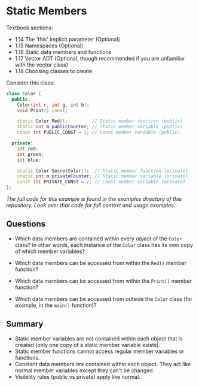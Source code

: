 # Static Members

Textbook sections:

- 1.14 The 'this' implicit parameter (Optional)
- 1.15 Namespaces (Optional)
- 1.16 Static data members and functions
- 1.17 Vector ADT (Optional, though recommended if you are unfamiliar with the vector class)
- 1.18 Choosing classes to create

Consider this class:

```cpp
class Color {
  public:
    Color(int r, int g, int b);
    void Print() const;

    static Color Red();         // Static member function (public)
    static int m_publicCounter; // Static member variable (public)
    const int PUBLIC_CONST = 1; // Const member variable (public)

  private:
    int red;
    int green;
    int blue;

    static Color SecretColor();  // Static member function (private)
    static int m_privateCounter; // Static member variable (private)
    const int PRIVATE_CONST = 2; // Const member variable (private)
};
```

_The full code for this example is found in the examples directory of this repository. Look over that code for full context and usage examples._

## Questions

- Which data members are contained within every _object_ of the `Color` class? In other words, each instance of the `Color` class has its own copy of which member variables?

- Which data members can be accessed from within the `Red()` member function?

- Which data members can be accessed from within the `Print()` member function?

- Which data members can be accessed from outside the `Color` class (for example, in the `main()` function)?

## Summary

- Static member variables are not contained within each object that is created (only one copy of a static member variable exists).
- Static member functions cannot access regular member variables or functions.
- Constant data members _are_ contained within each object. They act like normal member variables except they can't be changed.
- Visibility rules (public vs private) apply like normal.
